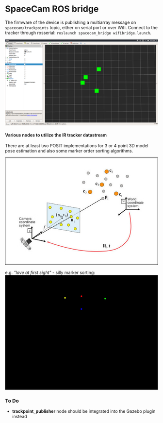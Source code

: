 # SpaceCam ROS bridge

The firmware of the device is publishing a multiarray message on `spacecam/trackpoints` topic, either on serial port or over Wifi. Connect to the tracker through rosserial: `roslaunch spacecam_bridge wifibridge.launch`.

![](docs/spacecam_markers.png)

#### Various nodes to utilize the IR tracker datastream

There are at least two POSIT implementations for 3 or 4 point 3D model pose estimation and also some marker order sorting algorithms.

![](docs/pnp.jpg)

e.g. _"love at first sight"_ - silly marker sorting:
![](docs/love_trackpoints.gif)

### To Do
* **trackpoint_publisher** node should be integrated into the Gazebo plugin instead
